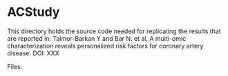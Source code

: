 # ACStudy

This directory holds the source code needed for replicating the results that are reported in:
Talmor-Barkan Y and Bar N. et al. A multi-omic characterization reveals personalized risk factors for coronary artery disease. DOI: XXX

Files:
